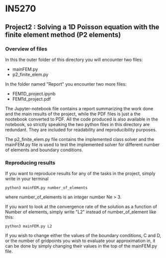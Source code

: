 # IN5270

## Project2 : Solving a 1D Poisson equation with the finite element method (P2 elements)

### Overview of files

In this the outer folder of this directory you will encounter two files:

* mainFEM.py
* p2_finite_elem.py

In the folder named "Report" you encounter two more files:
* FEM1D_project.ipynb
* FEM1d_project.pdf

The Jupyter-notebook file contains a report summarizing the work done and the main results of the project, while the PDF files is just a the nootebook converted to PDF. All the code produced is also available in the notebook, so strictly speaking the two python files in this directory are redundant. They are included for readability and reproducibility purposes.

The p2_finite_elem.py file contains the implemented class solver and the mainFEM.py file is used to test the implemented solver for different number of elements and boundary conditions.

### Reproducing results

If you want to reproduce results for any of the tasks in the project, simply write in your terminal

```console
python3 mainFEM.py number_of_elements
```

where number_of_elements is an integer number Ne > 3.

If you want to look at the convergence rate of the solution as a function of Number of elements, simply write "L2" instead of number_of_element like this:

```console
python3 mainFEM.py L2
```
If you wish to change either the values of the boundary conditions, C and D, or the number of gridpoints you wish to evaluate your approximation in, it can be done by simply changing their values in the top of the mainFEM.py file.
